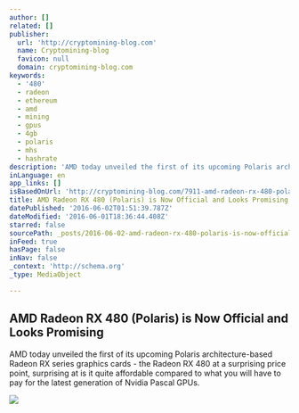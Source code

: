 ```yaml
---
author: []
related: []
publisher:
  url: 'http://cryptomining-blog.com'
  name: Cryptomining-blog
  favicon: null
  domain: cryptomining-blog.com
keywords:
  - '480'
  - radeon
  - ethereum
  - amd
  - mining
  - gpus
  - 4gb
  - polaris
  - mhs
  - hashrate
description: 'AMD today unveiled the first of its upcoming Polaris architecture-based Radeon RX series graphics cards - the Radeon RX 480 at a surprising price point, surprising at is it quite affordable compared to what you will have to pay for the latest generation of Nvidia Pascal GPUs.'
inLanguage: en
app_links: []
isBasedOnUrl: 'http://cryptomining-blog.com/7911-amd-radeon-rx-480-polaris-is-now-official-and-looks-promising/'
title: AMD Radeon RX 480 (Polaris) is Now Official and Looks Promising
datePublished: '2016-06-02T01:51:39.787Z'
dateModified: '2016-06-01T18:36:44.408Z'
starred: false
sourcePath: _posts/2016-06-02-amd-radeon-rx-480-polaris-is-now-official-and-looks-promis.md
inFeed: true
hasPage: false
inNav: false
_context: 'http://schema.org'
_type: MediaObject

---
```

<article style=""><h1>AMD Radeon RX 480 (Polaris) is Now Official and Looks Promising</h1><p>AMD today unveiled the first of its upcoming Polaris architecture-based Radeon RX series graphics cards - the Radeon RX 480 at a surprising price point, surprising at is it quite affordable compared to what you will have to pay for the latest generation of Nvidia Pascal GPUs.</p><img src="http://cryptomining-blog.com/wp-content/uploads/2016/06/amd-radeon-rx-480-580x348.jpg" /></article>
